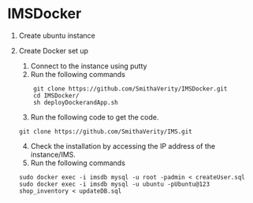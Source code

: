 # IMSDocker


1)	Create ubuntu instance
2)	Create Docker set up
    1.	Connect to the instance using putty
    2.	Run the following commands
    
    ```
        git clone https://github.com/SmithaVerity/IMSDocker.git 
        cd IMSDocker/
        sh deployDockerandApp.sh
    ```
    3.	Run the following code to get the code.

    ```
    git clone https://github.com/SmithaVerity/IMS.git
    ```

    4.	Check the installation by accessing the IP address of the instance/IMS.
    5. Run the following commands
    
    ```
    sudo docker exec -i imsdb mysql -u root -padmin < createUser.sql
    sudo docker exec -i imsdb mysql -u ubuntu -pUbuntu@123 shop_inventory < updateDB.sql
    ```
